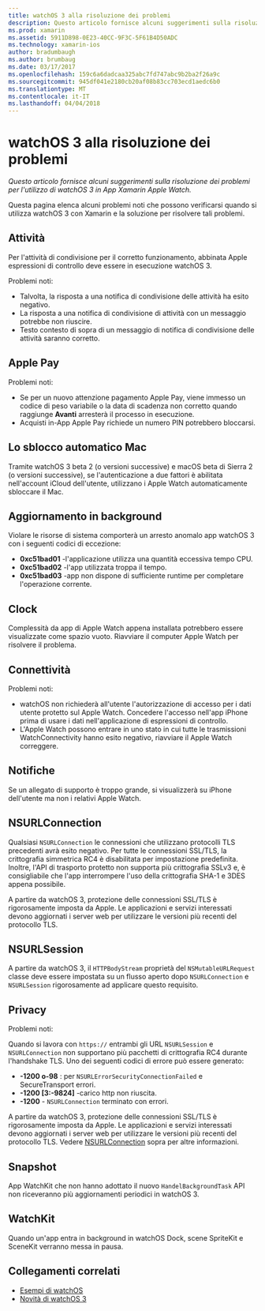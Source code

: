 ```yaml
---
title: watchOS 3 alla risoluzione dei problemi
description: Questo articolo fornisce alcuni suggerimenti sulla risoluzione dei problemi per l'utilizzo di watchOS 3 in App Xamarin Apple Watch.
ms.prod: xamarin
ms.assetid: 5911D898-0E23-40CC-9F3C-5F61B4D50ADC
ms.technology: xamarin-ios
author: bradumbaugh
ms.author: brumbaug
ms.date: 03/17/2017
ms.openlocfilehash: 159c6a6dadcaa325abc7fd747abc9b2ba2f26a9c
ms.sourcegitcommit: 945df041e2180cb20af08b83cc703ecd1aedc6b0
ms.translationtype: MT
ms.contentlocale: it-IT
ms.lasthandoff: 04/04/2018
---
```

# <a name="watchos-3-troubleshooting"></a>watchOS 3 alla risoluzione dei problemi

_Questo articolo fornisce alcuni suggerimenti sulla risoluzione dei problemi per l'utilizzo di watchOS 3 in App Xamarin Apple Watch._

Questa pagina elenca alcuni problemi noti che possono verificarsi quando si utilizza watchOS 3 con Xamarin e la soluzione per risolvere tali problemi.

## <a name="activities"></a>Attività

Per l'attività di condivisione per il corretto funzionamento, abbinata Apple espressioni di controllo deve essere in esecuzione watchOS 3.

Problemi noti:

- Talvolta, la risposta a una notifica di condivisione delle attività ha esito negativo.
- La risposta a una notifica di condivisione di attività con un messaggio potrebbe non riuscire.
- Testo contesto di sopra di un messaggio di notifica di condivisione delle attività saranno corretto.


## <a name="apple-pay"></a>Apple Pay

Problemi noti:

- Se per un nuovo attenzione pagamento Apple Pay, viene immesso un codice di peso variabile o la data di scadenza non corretto quando raggiunge **Avanti** arresterà il processo in esecuzione.
- Acquisti in-App Apple Pay richiede un numero PIN potrebbero bloccarsi.



## <a name="auto-mac-unlock"></a>Lo sblocco automatico Mac

Tramite watchOS 3 beta 2 (o versioni successive) e macOS beta di Sierra 2 (o versioni successive), se l'autenticazione a due fattori è abilitata nell'account iCloud dell'utente, utilizzano i Apple Watch automaticamente sbloccare il Mac.



## <a name="background-refresh"></a>Aggiornamento in background

Violare le risorse di sistema comporterà un arresto anomalo app watchOS 3 con i seguenti codici di eccezione:

- **0xc51bad01** -l'applicazione utilizza una quantità eccessiva tempo CPU.
- **0xc51bad02** -l'app utilizzata troppa il tempo.
- **0xc51bad03** -app non dispone di sufficiente runtime per completare l'operazione corrente.



## <a name="clock"></a>Clock

Complessità da app di Apple Watch appena installata potrebbero essere visualizzate come spazio vuoto. Riavviare il computer Apple Watch per risolvere il problema.


## <a name="connectivity"></a>Connettività

Problemi noti:

- watchOS non richiederà all'utente l'autorizzazione di accesso per i dati utente protetto sul Apple Watch. Concedere l'accesso nell'app iPhone prima di usare i dati nell'applicazione di espressioni di controllo.
- L'Apple Watch possono entrare in uno stato in cui tutte le trasmissioni WatchConnectivity hanno esito negativo, riavviare il Apple Watch correggere.


## <a name="notifications"></a>Notifiche

Se un allegato di supporto è troppo grande, si visualizzerà su iPhone dell'utente ma non i relativi Apple Watch.


## <a name="nsurlconnection"></a>NSURLConnection

Qualsiasi `NSURLConnection` le connessioni che utilizzano protocolli TLS precedenti avrà esito negativo. Per tutte le connessioni SSL/TLS, la crittografia simmetrica RC4 è disabilitata per impostazione predefinita. Inoltre, l'API di trasporto protetto non supporta più crittografia SSLv3 e, è consigliabile che l'app interrompere l'uso della crittografia SHA-1 e 3DES appena possibile.

A partire da watchOS 3, protezione delle connessioni SSL/TLS è rigorosamente imposta da Apple. Le applicazioni e servizi interessati devono aggiornati i server web per utilizzare le versioni più recenti del protocollo TLS.


## <a name="nsurlsession"></a>NSURLSession

A partire da watchOS 3, il `HTTPBodyStream` proprietà del `NSMutableURLRequest` classe deve essere impostata su un flusso aperto dopo `NSURLConnection` e `NSURLSession` rigorosamente ad applicare questo requisito.


## <a name="privacy"></a>Privacy

Problemi noti:

Quando si lavora con `https://` entrambi gli URL `NSURLSession` e `NSURLConnection` non supportano più pacchetti di crittografia RC4 durante l'handshake TLS. Uno dei seguenti codici di errore può essere generato:

- **-1200 o-98** : per `NSURLErrorSecurityConnectionFailed` e SecureTransport errori.
- **-1200 [3:-9824]** -carico http non riuscita.
- **-1200**  -  `NSURLConnection` terminato con errori.

A partire da watchOS 3, protezione delle connessioni SSL/TLS è rigorosamente imposta da Apple. Le applicazioni e servizi interessati devono aggiornati i server web per utilizzare le versioni più recenti del protocollo TLS. Vedere [NSURLConnection](#NSURLConnection) sopra per altre informazioni.


## <a name="snapshots"></a>Snapshot

App WatchKit che non hanno adottato il nuovo `HandelBackgroundTask` API non riceveranno più aggiornamenti periodici in watchOS 3. 


## <a name="watchkit"></a>WatchKit

Quando un'app entra in background in watchOS Dock, scene SpriteKit e SceneKit verranno messa in pausa.


## <a name="related-links"></a>Collegamenti correlati

- [Esempi di watchOS](https://developer.xamarin.com/samples/watchos/all/)
- [Novità di watchOS 3](https://developer.apple.com/library/prerelease/content/releasenotes/General/WhatsNewInwatchOS/Articles/watchOS3.html#//apple_ref/doc/uid/TP40017085-SW1)
